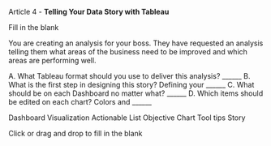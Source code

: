 Article 4 - **Telling Your Data Story with Tableau**

Fill in the blank

You are creating an analysis for your boss. They have requested an analysis telling them what areas of the business need to be improved and which areas are performing well.

A. What Tableau format should you use to deliver this analysis? ______
 B. What is the first step in designing this story? Defining your ______
 C. What should be on each Dashboard no matter what? ______
 D. Which items should be edited on each chart? Colors and ______

Dashboard
Visualization
Actionable List
Objective
Chart
Tool tips
Story

Click or drag and drop to fill in the blank
